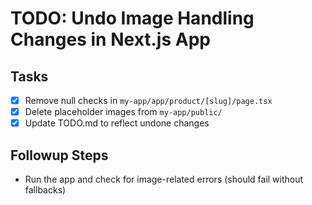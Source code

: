 # TODO: Undo Image Handling Changes in Next.js App

## Tasks
- [x] Remove null checks in `my-app/app/product/[slug]/page.tsx`
- [x] Delete placeholder images from `my-app/public/`
- [x] Update TODO.md to reflect undone changes

## Followup Steps
- Run the app and check for image-related errors (should fail without fallbacks)
